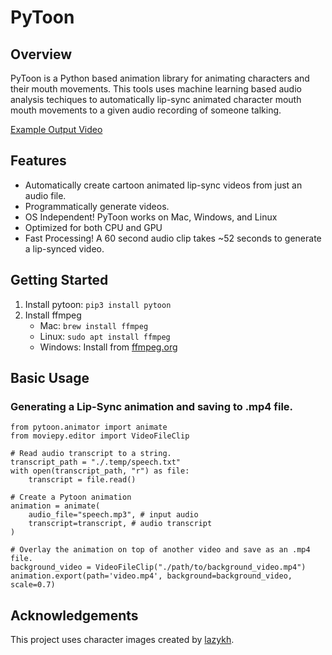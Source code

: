 # PyToon
## Overview 
PyToon is a Python based animation library for animating characters and their mouth movements. This tools uses machine learning based audio analysis techiques to automatically lip-sync animated character mouth mouth movements to a given audio recording of someone talking.

[Example Output Video](https://youtu.be/fX2loRnr7II)

## Features
- Automatically create cartoon animated lip-sync videos from just an audio file.
- Programmatically generate videos.
- OS Independent! PyToon works on Mac, Windows, and Linux 
- Optimized for both CPU and GPU
- Fast Processing! A 60 second audio clip takes ~52 seconds to generate a lip-synced video.

## Getting Started 
1. Install pytoon: `pip3 install pytoon`
2. Install ffmpeg
    - Mac: `brew install ffmpeg`
    - Linux: `sudo apt install ffmpeg`
    - Windows: Install from [ffmpeg.org](https://ffmpeg.org/download.html)

## Basic Usage
### Generating a Lip-Sync animation and saving to .mp4 file.
```
from pytoon.animator import animate
from moviepy.editor import VideoFileClip

# Read audio transcript to a string.
transcript_path = "./.temp/speech.txt"
with open(transcript_path, "r") as file:
    transcript = file.read()

# Create a Pytoon animation 
animation = animate(
    audio_file="speech.mp3", # input audio
    transcript=transcript, # audio transcript
)

# Overlay the animation on top of another video and save as an .mp4 file.
background_video = VideoFileClip("./path/to/background_video.mp4")
animation.export(path='video.mp4', background=background_video, scale=0.7)
```

## Acknowledgements
This project uses character images created by [lazykh](https://github.com/carykh/lazykh).